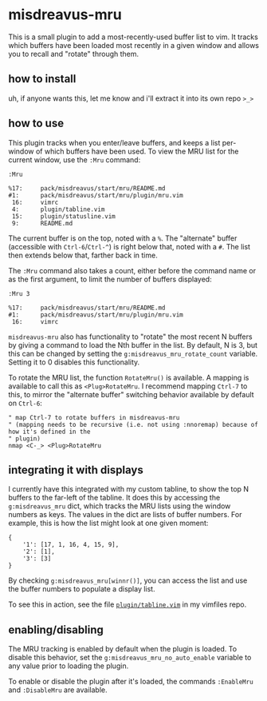 # misdreavus-mru

This is a small plugin to add a most-recently-used buffer list to vim. It tracks which buffers have
been loaded most recently in a given window and allows you to recall and "rotate" through them.

## how to install

uh, if anyone wants this, let me know and i'll extract it into its own repo `>_>`

## how to use

This plugin tracks when you enter/leave buffers, and keeps a list per-window of which buffers have
been used. To view the MRU list for the current window, use the `:Mru` command:

```
:Mru

%17:     pack/misdreavus/start/mru/README.md
#1:      pack/misdreavus/start/mru/plugin/mru.vim
 16:     vimrc
 4:      plugin/tabline.vim
 15:     plugin/statusline.vim
 9:      README.md
```

The current buffer is on the top, noted with a `%`. The "alternate" buffer (accessible with
`Ctrl-6`/`Ctrl-^`) is right below that, noted with a `#`. The list then extends below that, farther
back in time.

The `:Mru` command also takes a count, either before the command name or as the first argument, to
limit the number of buffers displayed:

```
:Mru 3

%17:     pack/misdreavus/start/mru/README.md
#1:      pack/misdreavus/start/mru/plugin/mru.vim
 16:     vimrc
```

`misdreavus-mru` also has functionality to "rotate" the most recent N buffers by giving a command to
load the Nth buffer in the list. By default, N is 3, but this can be changed by setting the
`g:misdreavus_mru_rotate_count` variable. Setting it to 0 disables this functionality.

To rotate the MRU list, the function `RotateMru()` is available. A mapping is available to call this
as `<Plug>RotateMru`. I recommend mapping `Ctrl-7` to this, to mirror the "alternate buffer"
switching behavior available by default on `Ctrl-6`:

```vim
" map Ctrl-7 to rotate buffers in misdreavus-mru
" (mapping needs to be recursive (i.e. not using :nnoremap) because of how it's defined in the
" plugin)
nmap <C-_> <Plug>RotateMru
```

## integrating it with displays

I currently have this integrated with my custom tabline, to show the top N buffers to the far-left
of the tabline. It does this by accessing the `g:misdreavus_mru` dict, which tracks the MRU lists
using the window numbers as keys. The values in the dict are lists of buffer numbers. For example,
this is how the list might look at one given moment:

```
{
    '1': [17, 1, 16, 4, 15, 9],
    '2': [1],
    '3': [3]
}
```

By checking `g:misdreavus_mru[winnr()]`, you can access the list and use the buffer numbers to
populate a display list.

To see this in action, see the file [`plugin/tabline.vim`] in my vimfiles repo.

[`plugin/tabline.vim`]: https://github.com/QuietMisdreavus/vimfiles/blob/6ff4ba20fe21af0e13c189ef10420fd044e9a052/plugin/tabline.vim

## enabling/disabling

The MRU tracking is enabled by default when the plugin is loaded. To disable this behavior, set the
`g:misdreavus_mru_no_auto_enable` variable to any value prior to loading the plugin.

To enable or disable the plugin after it's loaded, the commands `:EnableMru` and `:DisableMru` are
available.
